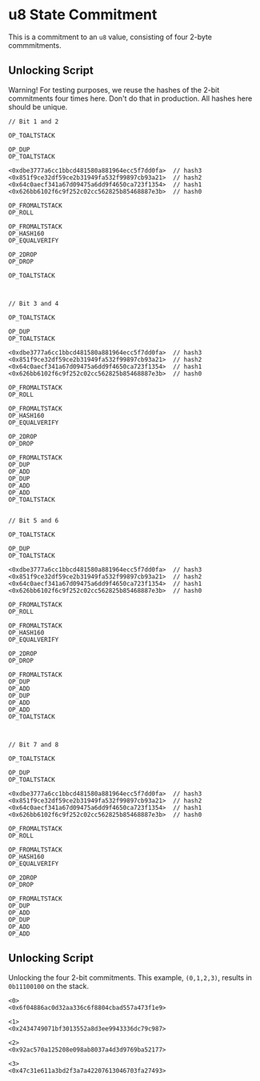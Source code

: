 # u8 State Commitment 

This is a commitment to an `u8` value, consisting of four 2-byte commmitments.

## Unlocking Script

Warning! For testing purposes, we reuse the hashes of the 2-bit commitments four times here. Don't do that in production. All hashes here should be unique.

```
// Bit 1 and 2

OP_TOALTSTACK

OP_DUP
OP_TOALTSTACK 

<0xdbe3777a6cc1bbcd481580a881964ecc5f7dd0fa>  // hash3
<0x851f9ce32df59ce2b31949fa532f99897cb93a21>  // hash2
<0x64c0aecf341a67d09475a6dd9f4650ca723f1354>  // hash1
<0x626bb6102f6c9f252c02cc562825b85468887e3b>  // hash0

OP_FROMALTSTACK
OP_ROLL

OP_FROMALTSTACK
OP_HASH160
OP_EQUALVERIFY

OP_2DROP
OP_DROP

OP_TOALTSTACK



// Bit 3 and 4

OP_TOALTSTACK

OP_DUP
OP_TOALTSTACK

<0xdbe3777a6cc1bbcd481580a881964ecc5f7dd0fa>  // hash3
<0x851f9ce32df59ce2b31949fa532f99897cb93a21>  // hash2
<0x64c0aecf341a67d09475a6dd9f4650ca723f1354>  // hash1
<0x626bb6102f6c9f252c02cc562825b85468887e3b>  // hash0

OP_FROMALTSTACK
OP_ROLL

OP_FROMALTSTACK
OP_HASH160
OP_EQUALVERIFY

OP_2DROP
OP_DROP

OP_FROMALTSTACK
OP_DUP
OP_ADD
OP_DUP
OP_ADD
OP_ADD
OP_TOALTSTACK


// Bit 5 and 6

OP_TOALTSTACK

OP_DUP
OP_TOALTSTACK

<0xdbe3777a6cc1bbcd481580a881964ecc5f7dd0fa>  // hash3
<0x851f9ce32df59ce2b31949fa532f99897cb93a21>  // hash2
<0x64c0aecf341a67d09475a6dd9f4650ca723f1354>  // hash1
<0x626bb6102f6c9f252c02cc562825b85468887e3b>  // hash0

OP_FROMALTSTACK
OP_ROLL

OP_FROMALTSTACK
OP_HASH160
OP_EQUALVERIFY

OP_2DROP
OP_DROP

OP_FROMALTSTACK
OP_DUP
OP_ADD
OP_DUP
OP_ADD
OP_ADD
OP_TOALTSTACK



// Bit 7 and 8

OP_TOALTSTACK

OP_DUP
OP_TOALTSTACK

<0xdbe3777a6cc1bbcd481580a881964ecc5f7dd0fa>  // hash3
<0x851f9ce32df59ce2b31949fa532f99897cb93a21>  // hash2
<0x64c0aecf341a67d09475a6dd9f4650ca723f1354>  // hash1
<0x626bb6102f6c9f252c02cc562825b85468887e3b>  // hash0

OP_FROMALTSTACK
OP_ROLL

OP_FROMALTSTACK
OP_HASH160
OP_EQUALVERIFY

OP_2DROP
OP_DROP

OP_FROMALTSTACK
OP_DUP
OP_ADD
OP_DUP
OP_ADD
OP_ADD
```

## Unlocking Script

Unlocking the four 2-bit commitments. This example, `(0,1,2,3)`, results in `0b11100100` on the stack.

```
<0>
<0x6f04886ac0d32aa336c6f8804cbad557a473f1e9>

<1>
<0x2434749071bf3013552a8d3ee9943336dc79c987>

<2>
<0x92ac570a125208e098ab8037a4d3d9769ba52177>

<3>
<0x47c31e611a3bd2f3a7a42207613046703fa27493>

```
